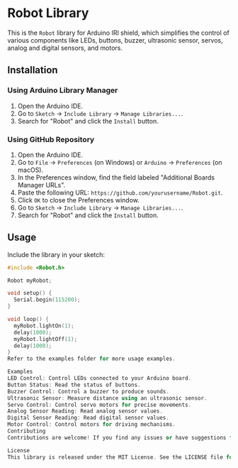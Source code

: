 # Robot Library

This is the `Robot` library for Arduino IRI shield, which simplifies the control of various components like LEDs, buttons, buzzer, ultrasonic sensor, servos, analog and digital sensors, and motors.

## Installation

### Using Arduino Library Manager

1. Open the Arduino IDE.
2. Go to `Sketch` -> `Include Library` -> `Manage Libraries...`.
3. Search for "Robot" and click the `Install` button.

### Using GitHub Repository

1. Open the Arduino IDE.
2. Go to `File` -> `Preferences` (on Windows) or `Arduino` -> `Preferences` (on macOS).
3. In the Preferences window, find the field labeled "Additional Boards Manager URLs".
4. Paste the following URL: `https://github.com/yourusername/Robot.git`.
5. Click `OK` to close the Preferences window.
6. Go to `Sketch` -> `Include Library` -> `Manage Libraries...`.
7. Search for "Robot" and click the `Install` button.

## Usage

Include the library in your sketch:

```cpp
#include <Robot.h>

Robot myRobot;

void setup() {
  Serial.begin(115200);
}

void loop() {
  myRobot.lightOn(1);
  delay(1000);
  myRobot.lightOff(1);
  delay(1000);
}
Refer to the examples folder for more usage examples.

Examples
LED Control: Control LEDs connected to your Arduino board.
Button Status: Read the status of buttons.
Buzzer Control: Control a buzzer to produce sounds.
Ultrasonic Sensor: Measure distance using an ultrasonic sensor.
Servo Control: Control servo motors for precise movements.
Analog Sensor Reading: Read analog sensor values.
Digital Sensor Reading: Read digital sensor values.
Motor Control: Control motors for driving mechanisms.
Contributing
Contributions are welcome! If you find any issues or have suggestions for improvement, please create an issue or pull request on GitHub.

License
This library is released under the MIT License. See the LICENSE file for details.
